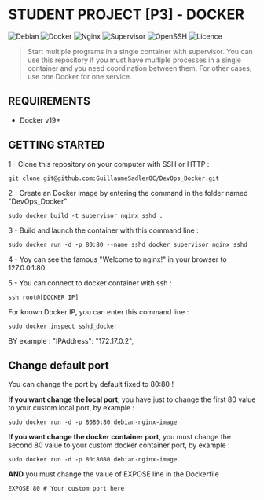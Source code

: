 
# STUDENT PROJECT [P3] - **DOCKER**

![Debian](https://img.shields.io/badge/Debian-Stable-blue.svg)
![Docker](https://img.shields.io/badge/Docker-19-blue.svg)
![Nginx](https://img.shields.io/badge/Nginx-Latest-blue.svg)
![Supervisor](https://img.shields.io/badge/Supervisor-Latest-blue.svg)
![OpenSSH](https://img.shields.io/badge/OpenSSH-Latest-blue.svg)
![Licence](https://img.shields.io/badge/Licence-GPLv3-blue.svg)

> Start multiple programs in a single container with supervisor.
You can use this repository if you must have multiple processes in a single container and you need coordination between them. For other cases, use one Docker for one service.

## REQUIREMENTS
- Docker v19+

## GETTING STARTED

1 - Clone this repository on your computer with SSH or HTTP :
```shell
git clone git@github.com:GuillaumeSadlerOC/DevOps_Docker.git
```

2 - Create an Docker image by entering the command in the folder named "DevOps_Docker"
```shell
sudo docker build -t supervisor_nginx_sshd .
```

3 - Build and launch the container with this command line :
```shell
sudo docker run -d -p 80:80 --name sshd_docker supervisor_nginx_sshd
```

4 - Yoy can see the famous "Welcome to nginx!" in your browser to 127.0.0.1:80

5 - You can connect to docker container with ssh :
```shell
ssh root@[DOCKER IP]
```

For known Docker IP, you can enter this command line : 
```shell
sudo docker inspect sshd_docker
```
BY example : "IPAddress": "172.17.0.2",


## Change default port
You can change the port by default fixed to 80:80 !

**If you want change the local port**, you have just to
change the first 80 value to your custom local port, by example :
```shell
sudo docker run -d -p 8080:80 debian-nginx-image
```

**If you want change the docker container port**, you must 
change the second 80 value to your custom docker container port, by example :
```shell
sudo docker run -d -p 80:8080 debian-nginx-image
```
**AND** you must change the value of EXPOSE line in the Dockerfile
``` shell
EXPOSE 80 # Your custom port here
```
